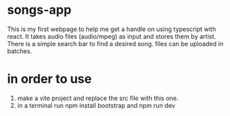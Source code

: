 # songs-app
This is my first webpage to help me get a handle on using typescript with react. It takes audio files (audio/mpeg) as input and stores them by artist. There is a simple search bar to find a desired song. files can be uploaded in batches.

# in order to use 
1. make a vite project and replace the src file with this one.
2. in a terminal run npm install bootstrap and npm run dev


